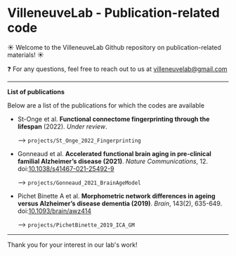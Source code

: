 # VilleneuveLab - Publication-related code

:sunny: Welcome to the VilleneuveLab Github repository on publication-related materials! :sunny:

:question: For any questions, feel free to reach out to us at [villeneuvelab@gmail.com](mailto:villeneuvelab@gmail.com)

---
**List of publications**

Below are a list of the publications for which the codes are available

- St-Onge et al. **Functional connectome fingerprinting through the lifespan** (2022). *Under review*.

    --> `projects/St_Onge_2022_Fingerprinting`

- Gonneaud et al. **Accelerated functional brain aging in pre-clinical familial Alzheimer’s disease (2021)**. *Nature Communications*, 12. doi:[10.1038/s41467-021-25492-9](https://doi.org/10.1038/s41467-021-25492-9)

    --> `projects/Gonneaud_2021_BrainAgeModel`

- Pichet Binette A et al. **Morphometric network differences in ageing versus Alzheimer’s disease dementia (2019)**. *Brain*, 143(2), 635-649. doi:[10.1093/brain/awz414](https://academic.oup.com/brain/article/143/2/635/5732992)

    --> `projects/PichetBinette_2019_ICA_GM`

---
Thank you for your interest in our lab's work!